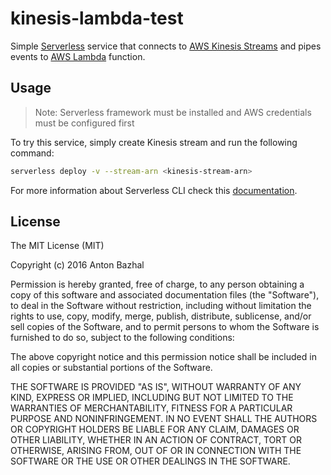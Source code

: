 # kinesis-lambda-test

Simple [Serverless](https://serverless.com/) service that connects to [AWS Kinesis Streams](https://aws.amazon.com/kinesis/streams/) and pipes events to [AWS Lambda](https://aws.amazon.com/lambda/) function.

## Usage

> Note: Serverless framework must be installed and AWS credentials must be configured first

To try this service, simply create Kinesis stream and run the following command:

```bash
serverless deploy -v --stream-arn <kinesis-stream-arn>
```

For more information about Serverless CLI check this [documentation](https://serverless.com/framework/docs/).

## License

The MIT License (MIT)

Copyright (c) 2016 Anton Bazhal

Permission is hereby granted, free of charge, to any person obtaining a copy of this software and associated documentation files (the "Software"), to deal in the Software without restriction, including without limitation the rights to use, copy, modify, merge, publish, distribute, sublicense, and/or sell copies of the Software, and to permit persons to whom the Software is furnished to do so, subject to the following conditions:

The above copyright notice and this permission notice shall be included in all copies or substantial portions of the Software.

THE SOFTWARE IS PROVIDED "AS IS", WITHOUT WARRANTY OF ANY KIND, EXPRESS OR IMPLIED, INCLUDING BUT NOT LIMITED TO THE WARRANTIES OF MERCHANTABILITY, FITNESS FOR A PARTICULAR PURPOSE AND NONINFRINGEMENT. IN NO EVENT SHALL THE AUTHORS OR COPYRIGHT HOLDERS BE LIABLE FOR ANY CLAIM, DAMAGES OR OTHER LIABILITY, WHETHER IN AN ACTION OF CONTRACT, TORT OR OTHERWISE, ARISING FROM, OUT OF OR IN CONNECTION WITH THE SOFTWARE OR THE USE OR OTHER DEALINGS IN THE SOFTWARE.
